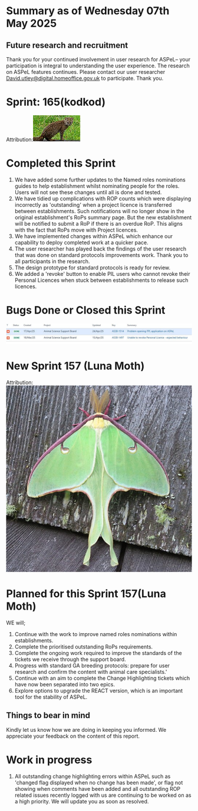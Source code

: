 # Summary as of Wednesday 07th May 2025



## Future research and recruitment 

Thank you for your continued involvement in user research for ASPeL– your participation is integral to understanding the user experience. The research on ASPeL features continues. Please contact our user researcher David.utley@digital.homeoffice.gov.uk to participate. Thank you.  
 
# Sprint: 165(kodkod)









Attribution:![Mauro Tammone, CC BY 3.0 <https://creativecommons.org/licenses/by/3.0>, via Wikimedia Commons](graphs/kodkod.jpeg)



# Completed this Sprint
1) We have added some further updates to the Named roles nominations guides to help establishment whilst nominating people for the roles. Users will not see these changes until all is done and tested.
2) We have tidied up complications with ROP counts which were displaying incorrectly as 'outstanding' when a project licence is transferred between establishments. Such notifications will no longer show in the original establishment's RoPs summary page. But the new establishment will be notified to submit a RoP if there is an overdue RoP. This aligns with the fact that RoPs move with Project licences.
3) We have implemented changes within ASPeL which enhance our capability to deploy completed work at a quicker pace.
4) The user researcher has played back the findings of the user research that was done on standard protocols improvements work. Thank you to all participants in the research.
5) The design prototype for standard protocols is ready for review.
6) We added a 'revoke' button to enable PIL users who cannot revoke their Personal Licences when stuck between establishments to release such licences. 

 





# Bugs Done or Closed this Sprint
![bugs fixed 07052025](graphs/Bugs070525.JPG)


 














# New Sprint 157 (Luna Moth)















Attribution:![David notMD, CC BY-SA 4.0 <https://creativecommons.org/licenses/by-sa/4.0>, via Wikimedia Commons](graphs/Luna_Moth.jpg)



# Planned for this Sprint 157(Luna Moth)
WE will;

1) Continue with the work to improve named roles nominations within establishments.
2) Complete the prioritised outstanding RoPs requirements.
3) Complete the ongoing work required to improve the standards of the tickets we receive through the support board. 
4) Progress with standard GA breeding protocols: prepare for user research and confirm the content with animal care specialists.'
5) Continue with an aim to complete the Change Highlighting tickets which have now been separated into two epics.
6) Explore options to upgrade the REACT version, which is an important tool for the stability of ASPeL.
   
   

   

## Things to bear in mind
Kindly let us know how we are doing in keeping you informed. We appreciate your feedback on the content of this report. 


# Work in progress
1) All outstanding change highlighting errors within ASPeL such as 'changed flag displayed when no change has been made', or flag not showing when comments have been added and all outstanding ROP related issues recently logged with us are continuing to be worked on as a high priority. We will update you as soon as resolved. 
